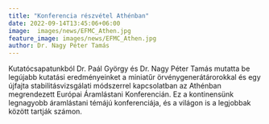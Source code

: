 ```yaml
---
title: "Konferencia részvétel Athénban"
date: 2022-09-14T13:45:06+06:00
image:  images/news/EFMC_Athen.jpg 
feature_image: images/news/EFMC_Athen.jpg 
author: Dr. Nagy Péter Tamás
---
```


Kutatócsapatunkból Dr. Paál György és Dr. Nagy Péter Tamás mutatta be legújabb kutatási eredményeinket a miniatűr örvénygenerátárorokkal és egy újfajta stabilitásvizsgálati módszerrel kapcsolatban az Athénban megrendezett Európai Áramlástani Konferencián. Ez a kontinensünk legnagyobb áramlástani témájú konferenciája, és a világon is a legjobbak között tartják számon. 



